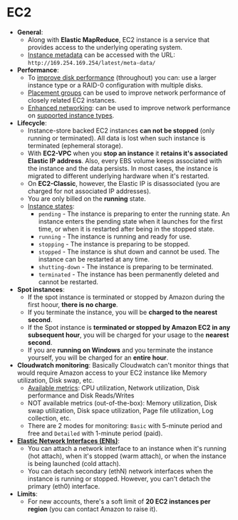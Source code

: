 EC2
===
* **General**:
  * Along with **Elastic MapReduce**, EC2 instance is a service that provides access to the underlying operating system.
  * [Instance metadata](https://docs.aws.amazon.com/es_es/AWSEC2/latest/UserGuide/ec2-instance-metadata.html) can be accessed with the URL: `http://169.254.169.254/latest/meta-data/`
* **Performance**:
  * To [improve disk performance](https://docs.aws.amazon.com/en_en/AWSEC2/latest/UserGuide/EBSPerformance.html) (throughout) you can: use a larger instance type or a RAID-0 configuration with multiple disks.
  * [Placement groups](https://docs.aws.amazon.com/en_en/AWSEC2/latest/UserGuide/EBSPerformance.html) can be used to improve network performance of closely related EC2 instances.
  * [Enhanced networking](https://docs.aws.amazon.com/en_en/AWSEC2/latest/UserGuide/enhanced-networking.html): can be used to improve network performance on [supported instance types](https://docs.aws.amazon.com/en_en/AWSEC2/latest/UserGuide/enhanced-networking.html#supported_instances).
* **Lifecycle**:
  * Instance-store backed EC2 instances **can not be stopped** (only running or terminated). All data is lost when such instance is terminated (ephemeral storage).
  * With **EC2-VPC** when you **stop an instance** it **retains it's associated Elastic IP address**. Also, every EBS volume keeps associated with the instance and the data persists. In most cases, the instance is migrated to different underlying hardware when it's restarted.
  * On **EC2-Classic**, however, the Elastic IP is disassociated (you are charged for not associated IP addresses).
  * You are only billed on the **running** state.
  * [Instance states](https://docs.aws.amazon.com/es_es/AWSEC2/latest/UserGuide/ec2-instance-lifecycle.html):
    * `pending` - The instance is preparing to enter the running state. An instance enters the pending state when it launches for the first time, or when it is restarted after being in the stopped state.
    * `running` - The instance is running and ready for use.
    * `stopping` - The instance is preparing to be stopped.
    * `stopped` - The instance is shut down and cannot be used. The instance can be restarted at any time.
    * `shutting-down` - The instance is preparing to be terminated.
    * `terminated` - The instance has been permanently deleted and cannot be restarted.
* **Spot instances**:
  * If the spot instance is terminated or stopped by Amazon during the first hoour, **there is no charge**.
  * If you terminate the instance, you will be **charged to the nearest second**.
  * If the Spot instance is **terminated or stopped by Amazon EC2 in any subsequent hour**, you will be charged for your usage to the **nearest second**.
  * If you are **running on Windows** and you terminate the instance yourself, you will be charged for an **entire hour**.
* **Cloudwatch monitoring**: Basically Cloudwatch can't monitor things that would require Amazon access to your EC2 instance like Memory utilization, Disk swap, etc.
  * [Available metrics](https://docs.aws.amazon.com/es_es/AWSEC2/latest/UserGuide/monitoring_ec2.html): CPU utilization, Network utilization, Disk performance and Disk Reads/Writes
  * NOT available metrics (out-of-the-box): Memory utilization, Disk swap utilization, Disk space utilization, Page file utilization, Log collection, etc.
  * There are 2 modes for monitoring: `Basic` with 5-minute period and free and `Detailed` with 1-minute period (paid). 
* **[Elastic Network Interfaces (ENIs)](https://docs.aws.amazon.com/en_en/AWSEC2/latest/UserGuide/using-eni.html)**:
  * You can attach a network interface to an instance when it's running (hot attach), when it's stopped (warm attach), or when the instance is being launched (cold attach).
  * You can detach secondary (ethN) network interfaces when the instance is running or stopped. However, you can't detach the primary (eth0) interface.
* **Limits**:
  * For new accounts, there's a soft limit of **20 EC2 instances per region** (you can contact Amazon to raise it).
